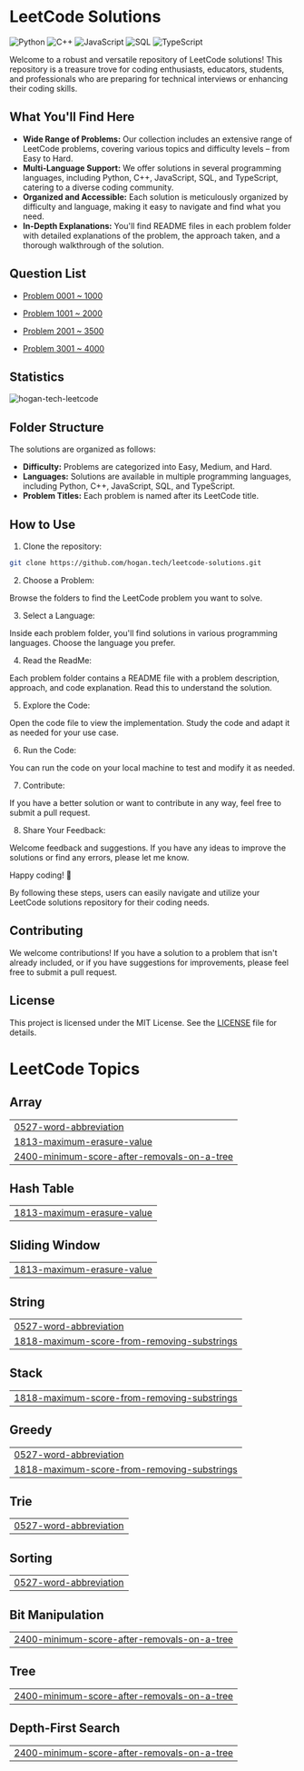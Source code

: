 # LeetCode Solutions

![Python](https://img.shields.io/badge/language-Python-blue.svg)
![C++](https://img.shields.io/badge/language-C++-orange.svg)
![JavaScript](https://img.shields.io/badge/language-JavaScript-yellow.svg)
![SQL](https://img.shields.io/badge/language-SQL-lightgrey.svg)
![TypeScript](https://img.shields.io/badge/language-TypeScript-blue.svg)

Welcome to a robust and versatile repository of LeetCode solutions! This repository is a treasure trove for coding enthusiasts, educators, students, and professionals who are preparing for technical interviews or enhancing their coding skills.

## What You'll Find Here

- **Wide Range of Problems:** Our collection includes an extensive range of LeetCode problems, covering various topics and difficulty levels – from Easy to Hard.
- **Multi-Language Support:** We offer solutions in several programming languages, including Python, C++, JavaScript, SQL, and TypeScript, catering to a diverse coding community.
- **Organized and Accessible:** Each solution is meticulously organized by difficulty and language, making it easy to navigate and find what you need.
- **In-Depth Explanations:** You'll find README files in each problem folder with detailed explanations of the problem, the approach taken, and a thorough walkthrough of the solution.

## Question List

- [Problem 0001 ~ 1000](./Question_List_0001_1000.md)

- [Problem 1001 ~ 2000](./Question_List_1001_2000.md)

- [Problem 2001 ~ 3500](./Question_List_2001_3000.md)

- [Problem 3001 ~ 4000](./Question_List_3001_4000.md)

## Statistics

<img src="https://leetcard.jacoblin.cool/hogantech" alt="hogan-tech-leetcode" />

## Folder Structure

The solutions are organized as follows:

- **Difficulty:** Problems are categorized into Easy, Medium, and Hard.
- **Languages:** Solutions are available in multiple programming languages, including Python, C++, JavaScript, SQL, and TypeScript.
- **Problem Titles:** Each problem is named after its LeetCode title.

## How to Use

1. Clone the repository:

```bash
git clone https://github.com/hogan.tech/leetcode-solutions.git
```

2. Choose a Problem:

Browse the folders to find the LeetCode problem you want to solve.

3. Select a Language:

Inside each problem folder, you'll find solutions in various programming languages. Choose the language you prefer.

4. Read the ReadMe:

Each problem folder contains a README file with a problem description, approach, and code explanation. Read this to understand the solution.

5. Explore the Code:

Open the code file to view the implementation. Study the code and adapt it as needed for your use case.

6. Run the Code:

You can run the code on your local machine to test and modify it as needed.

7. Contribute:

If you have a better solution or want to contribute in any way, feel free to submit a pull request.

8. Share Your Feedback:

Welcome feedback and suggestions. If you have any ideas to improve the solutions or find any errors, please let me know.

Happy coding! 🚀

By following these steps, users can easily navigate and utilize your LeetCode solutions repository for their coding needs.

## Contributing

We welcome contributions! If you have a solution to a problem that isn't already included, or if you have suggestions for improvements, please feel free to submit a pull request.

## License

This project is licensed under the MIT License. See the [LICENSE](./LICENSE) file for details.

<!---LeetCode Topics Start-->
# LeetCode Topics
## Array
|  |
| ------- |
| [0527-word-abbreviation](https://github.com/hogan-tech/leetcode-solution/tree/master/0527-word-abbreviation) |
| [1813-maximum-erasure-value](https://github.com/hogan-tech/leetcode-solution/tree/master/1813-maximum-erasure-value) |
| [2400-minimum-score-after-removals-on-a-tree](https://github.com/hogan-tech/leetcode-solution/tree/master/2400-minimum-score-after-removals-on-a-tree) |
## Hash Table
|  |
| ------- |
| [1813-maximum-erasure-value](https://github.com/hogan-tech/leetcode-solution/tree/master/1813-maximum-erasure-value) |
## Sliding Window
|  |
| ------- |
| [1813-maximum-erasure-value](https://github.com/hogan-tech/leetcode-solution/tree/master/1813-maximum-erasure-value) |
## String
|  |
| ------- |
| [0527-word-abbreviation](https://github.com/hogan-tech/leetcode-solution/tree/master/0527-word-abbreviation) |
| [1818-maximum-score-from-removing-substrings](https://github.com/hogan-tech/leetcode-solution/tree/master/1818-maximum-score-from-removing-substrings) |
## Stack
|  |
| ------- |
| [1818-maximum-score-from-removing-substrings](https://github.com/hogan-tech/leetcode-solution/tree/master/1818-maximum-score-from-removing-substrings) |
## Greedy
|  |
| ------- |
| [0527-word-abbreviation](https://github.com/hogan-tech/leetcode-solution/tree/master/0527-word-abbreviation) |
| [1818-maximum-score-from-removing-substrings](https://github.com/hogan-tech/leetcode-solution/tree/master/1818-maximum-score-from-removing-substrings) |
## Trie
|  |
| ------- |
| [0527-word-abbreviation](https://github.com/hogan-tech/leetcode-solution/tree/master/0527-word-abbreviation) |
## Sorting
|  |
| ------- |
| [0527-word-abbreviation](https://github.com/hogan-tech/leetcode-solution/tree/master/0527-word-abbreviation) |
## Bit Manipulation
|  |
| ------- |
| [2400-minimum-score-after-removals-on-a-tree](https://github.com/hogan-tech/leetcode-solution/tree/master/2400-minimum-score-after-removals-on-a-tree) |
## Tree
|  |
| ------- |
| [2400-minimum-score-after-removals-on-a-tree](https://github.com/hogan-tech/leetcode-solution/tree/master/2400-minimum-score-after-removals-on-a-tree) |
## Depth-First Search
|  |
| ------- |
| [2400-minimum-score-after-removals-on-a-tree](https://github.com/hogan-tech/leetcode-solution/tree/master/2400-minimum-score-after-removals-on-a-tree) |
<!---LeetCode Topics End-->